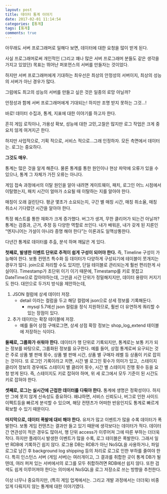 ```yaml
---
layout: post
title: 데이터 통계 이야기
date: 2017-02-01 11:14:54
categories: [통계]
tags: [통계]
comments: true
---
```


아무래도 서버 프로그래머로 일해다 보면, 데이터에 대한 요청을 많이 받게 된다.

사실 프로그래머로써 개인적인 (그리고 꽤나 많은 서버 프로그래머 분들도 같은 생각을 가지고 있었던) 목표는 뛰어난 퍼포먼스의 서버를 만들자는 것이었다.

하지만 서버 프로그래머에게 기대하는 최우선은 최상의 안정성의 서버이지, 최상의 성능의 서버가 아닌 경우가 많다.

그럼에도 최고의 성능의 서버를 만들고 싶은 것은 일종의 로망 아닐까?

안정성과 함께 서버 프로그래머에게 기대되는! 하지만 조명 받지 못하는 그것...!

바로! 데이터 수집과, 통계, 지표에 대한 이야기를 하고자 한다.

흔히 게임 로직이나, 가용성 확보, 성능에 대한 고민,고찰은 많지만 로그 작업은 크게 중요치 않게 여겨지곤 한다.

하지만 사업적으로, 기획 적으로, 서비스 적으로...그래 인정하자. 모든 측면에서 데이터는. 로그는 중요하다.

**그것도 매우.**

통계는 많은 것을 알게 해준다. 물론 통계를 통한 원인이나 현상 파악에 오류가 있을 수 있으나, 통계 그 자체가 가진 오류는 아니다.

게임 접속 과정에서의 이탈 원인을 알아 내려면 게이트웨이, 패치, 로그인 어느 시점에서 이탈했는지, 패치 시간이 얼마가 소요될 때 이탈하는 지를 알아야 한다.

매칭이 오래 걸린단다. 평균 몇초가 소요되는지, 구간 별 매칭 시간, 매칭 취소율, 매칭 취소시 기다렸던 시간을 알아야 한다.

특정 퀘스트를 통한 재화가 크게 증가했다. 버그가 생겨, 무한 클리어가 되는건 아닐까?
통계는 검증과, 근거, 추정 등 다양한 역할로 쓰인다.
내가 배워온, 내가 갖게 된 지론인 “엔지니어는 가설이 아니라 증명 해야 한다”는 이론과도 일맥상통한다.

다년간 통계로 데이터를 추출, 분석 하며 깨닳은 게 있다.

**첫째로, 발생한 이벤트 단위로 추적이 쉽게 구성이 되어야 한다.**
즉, Timeline 구성이 가능해야 한다.
보통 컨텐츠 특수화 등 데이터가 다양하게 구성되기에 테이블이 쪼개지는 경우가 많다.
join으로 처리할 수도 있지만, 단일 테이블로 관리되는게 훨씬 편리한게 사실이다.
Timestamp가 초단위 이기 이기 때문에, Timestamp를 키로 못잡고 DateTime으로 잡아야하는데, 그만큼 시간 단위가 정밀해지지만, 데이터 용량이 커지기도 한다.
대안으로 두가지 방식을 제안하는데,

1. JSON 컬럼에 상세 데이터 저장.
	* detail 이라는 컬럼을 두고 해당 컬럼에 json으로 상세 정보를 기록해둔다.
		* mysql 5.7에선 json 컬럼을 정식 지원하므로, 훨씬 더 유연하게 쿼리할 수 있는 장점이 있다.
1. 추가 데이터는 확장 테이블에 저장.
	* 예를 들어 상점 구매로그면, 상세 상점 확장 정보는 shop_log_extend 테이블에 저장하는 식이다.

**둘째로, 그룹화가 쉬워야 한다.**
데이터가 행 단위로 기록되지만, 통계로는 보통 키가 되는 정보를 바탕으로, 그룹화된 정보를 요구한다.
예를 들어, 상점 통계로써 요구되는 것은 주로 상품 별 판매 횟수, 상품 별 판매 시간, 상품 별 구매자 레벨 등 상품이 키로 잡히는 것이다.
또 로그인 기록이라고 치면, 시간 별 로그인 횟수가 의미가 있고,  스테이지 클리어 정보의 경우에도 스테이지 별 클리어 횟수, 시간 별 스테이지 진행 횟수 등을 요청 받게 된다.
즉, 스테이지도 키로 잡혀야 하며, 위 세 로그에서 모두 기준이 된 시간도 키로 잡혀야 한다.

**셋째로, 로그는 실시간에 근접한 데이터를 다뤄야 한다.**
통계에 생명은 정확성이다. 하지만 그에 못지 않게 신속성도 중요하다.
왜냐하면, 서비스 신뢰도나, 버그로 인한 사이드 이펙트등을 빠르게 분석할 수 있으며, 해당 컨텐츠가 어떠한 반응인지도 통계로 빠르게 확보할 수 있기 때문이다.

**마지막으로, 데이터 폭발에 대비 해야 한다.**
유저가 많고 이벤트가 많을 수록 데이터가 폭발한다.
보통 게임 컨텐츠는 결과만 들고 있기 때문에 생각보다는 데이터가 적다.
데이터간 연관성이 적은 경우도 많아서, 행 단위 access가 이루어져 그에 따른 부하는 더더욱 작다.
하지만 플레이시 발생한 이벤트가 많을 수록, 로그 테이블은 폭발한다.
그래서 일반 RDB에 기록하긴 쉽지 않다.
로그용 DB는 RDB가 아닌 NoSQL을 사용하거나, 파일 로그로 남긴 후 background log shipping 등의 처리로 로그로 인한 부하를 줄여야 한다.
특히 인스턴스 서버 (게임 서버)는 여러개이고, 그 결과를 취합한 곳이 통계 DB가 될텐데, 여러 퍼져 있는 서버에서의 로그를 모두 취합하려면 RDB에선 쉽지 않다.
또한 검색도 쉽게 이루어져야 한다는 의미에서 NoSQL을 로그 저장소로 쓰는 방향을 추천한다.


이상 너무나 중요하지만, (특히 게임 업계에서는. 그리고 개발 과정에서는 더더욱) 비중 있게 다뤄지지 않는 통계에 대한 이야기였다.